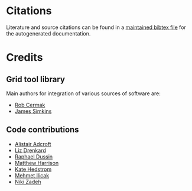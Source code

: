 # Citations

Literature and source citations can be found in
a [maintained bibtex file](../../sources/references.bib)
for the autogenerated documentation.

# Credits

## Grid tool library

Main authors for integration of various sources of
software are:

 * [Rob Cermak](https://github.com/jr3cermak)
 * [James Simkins](https://github.com/jsimkins2)

## Code contributions

 * [Alistair Adcroft](https://github.com/adcroft)
 * [Liz Drenkard](https://github.com/amoebaliz)
 * [Raphael Dussin](https://github.com/raphaeldussin)
 * [Matthew Harrison](https://github.com/MJHarrison-GFDL)
 * [Kate Hedstrom](https://github.com/kshedstrom)
 * [Mehmet Ilicak](https://github.com/milicak)
 * [Niki Zadeh](https://github.com/nikizadehgfdl)
